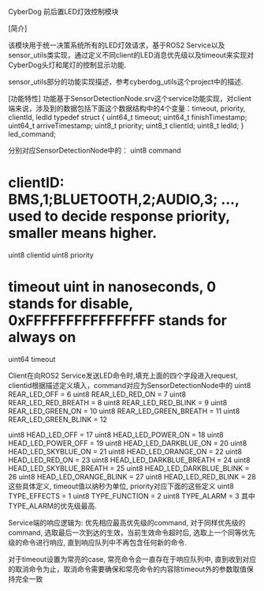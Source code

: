 CyberDog 前后置LED灯效控制模块

[简介]

该模块用于统一决策系统所有的LED灯效请求，基于ROS2 Service以及sensor_utils类实现，通过定义不同client的LED消息优先级以及timeout来实现对CyberDog头灯和尾灯的控制显示功能.

sensor_utils部分的功能实现描述，参考cyberdog_utils这个project中的描述.

[功能特性]
功能基于SensorDetectionNode.srv这个service功能实现，对client端来说，涉及到的数据包括下面这个数据结构中的4个变量：timeout, priority, clientId, ledId
typedef struct {
  uint64_t timeout;
  uint64_t finishTimestamp;
  uint64_t arriveTimestamp;
  uint8_t  priority;
  uint8_t  clientId;
  uint8_t  ledId;
} led_command;

分别对应SensorDetectionNode中的：
uint8 command
# clientID: BMS,1;BLUETOOTH,2;AUDIO,3; ..., used to decide response priority, smaller means higher.
uint8  clientid
uint8  priority
# timeout uint in nanoseconds, 0 stands for disable, 0xFFFFFFFFFFFFFFFF stands for always on
uint64 timeout

Client在向ROS2 Service发送LED命令时,填充上面的四个字段进入request, clientid根据描述定义填入，command对应为SensorDetectionNode中的
uint8 REAR_LED_OFF = 6
uint8 REAR_LED_RED_ON = 7
uint8 REAR_LED_RED_BREATH = 8
uint8 REAR_LED_RED_BLINK = 9
uint8 REAR_LED_GREEN_ON = 10
uint8 REAR_LED_GREEN_BREATH = 11
uint8 REAR_LED_GREEN_BLINK = 12

uint8 HEAD_LED_OFF = 17
uint8 HEAD_LED_POWER_ON = 18
uint8 HEAD_LED_POWER_OFF = 19
uint8 HEAD_LED_DARKBLUE_ON = 20
uint8 HEAD_LED_SKYBLUE_ON = 21
uint8 HEAD_LED_ORANGE_ON = 22
uint8 HEAD_LED_RED_ON = 23
uint8 HEAD_LED_DARKBLUE_BREATH = 24
uint8 HEAD_LED_SKYBLUE_BREATH = 25
uint8 HEAD_LED_DARKBLUE_BLINK = 26
uint8 HEAD_LED_ORANGE_BLINK = 27
uint8 HEAD_LED_RED_BLINK = 28
这些具体定义, timeout值以纳秒为单位, priority对应下面的这些定义
uint8 TYPE_EFFECTS = 1
uint8 TYPE_FUNCTION = 2
uint8 TYPE_ALARM = 3
其中TYPE_ALARM的优先级最高.

Service端的响应逻辑为: 优先相应最高优先级的command, 对于同样优先级的command, 选取最后一次到达的生效，当前生效命令超时后, 选取上一个同等优先级的命令进行响应, 直到响应队列中不再包含任何新的命令.

对于timeout设置为常亮的case, 常亮命令会一直存在于响应队列中, 直到收到对应的取消命令为止，取消命令需要确保和常亮命令的内容除timeout外的参数取值保持完全一致



